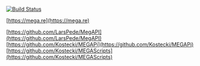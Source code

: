 [![Build Status](https://travis-ci.com/Kostecki/MEGAPanel.svg?branch=master)](https://travis-ci.org/Kostecki/MEGAPanel)

[https://mega.re](https://mega.re)

[https://github.com/LarsPede/MegAPI](https://github.com/LarsPede/MegAPI)    
[https://github.com/Kostecki/MEGAPi](https://github.com/Kostecki/MEGAPi)    
[https://github.com/Kostecki/MEGAScripts](https://github.com/Kostecki/MEGAScripts)
